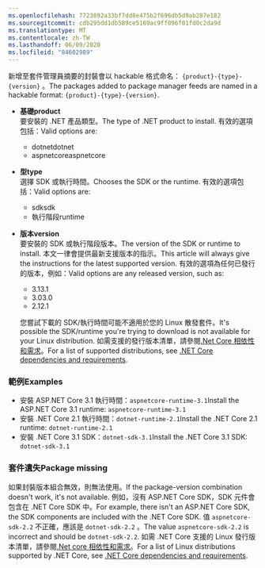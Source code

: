 ```yaml
---
ms.openlocfilehash: 7723892a33bf7dd8e475b2f696db5d9ab287e182
ms.sourcegitcommit: cdb295dd1db589ce5169ac9ff096f01fd0c2da9d
ms.translationtype: MT
ms.contentlocale: zh-TW
ms.lasthandoff: 06/09/2020
ms.locfileid: "84602989"
---
```


<span data-ttu-id="e76d2-101">新增至套件管理員摘要的封裝會以 hackable 格式命名： `{product}-{type}-{version}` 。</span><span class="sxs-lookup"><span data-stu-id="e76d2-101">The packages added to package manager feeds are named in a hackable format: `{product}-{type}-{version}`.</span></span>

- <span data-ttu-id="e76d2-102">**基礎**</span><span class="sxs-lookup"><span data-stu-id="e76d2-102">**product**</span></span>\
<span data-ttu-id="e76d2-103">要安裝的 .NET 產品類型。</span><span class="sxs-lookup"><span data-stu-id="e76d2-103">The type of .NET product to install.</span></span> <span data-ttu-id="e76d2-104">有效的選項包括：</span><span class="sxs-lookup"><span data-stu-id="e76d2-104">Valid options are:</span></span>

  - <span data-ttu-id="e76d2-105">dotnet</span><span class="sxs-lookup"><span data-stu-id="e76d2-105">dotnet</span></span>
  - <span data-ttu-id="e76d2-106">aspnetcore</span><span class="sxs-lookup"><span data-stu-id="e76d2-106">aspnetcore</span></span>

- <span data-ttu-id="e76d2-107">**型**</span><span class="sxs-lookup"><span data-stu-id="e76d2-107">**type**</span></span>\
<span data-ttu-id="e76d2-108">選擇 SDK 或執行時間。</span><span class="sxs-lookup"><span data-stu-id="e76d2-108">Chooses the SDK or the runtime.</span></span> <span data-ttu-id="e76d2-109">有效的選項包括：</span><span class="sxs-lookup"><span data-stu-id="e76d2-109">Valid options are:</span></span>

  - <span data-ttu-id="e76d2-110">sdk</span><span class="sxs-lookup"><span data-stu-id="e76d2-110">sdk</span></span>
  - <span data-ttu-id="e76d2-111">執行階段</span><span class="sxs-lookup"><span data-stu-id="e76d2-111">runtime</span></span>

- <span data-ttu-id="e76d2-112">**版本**</span><span class="sxs-lookup"><span data-stu-id="e76d2-112">**version**</span></span>\
<span data-ttu-id="e76d2-113">要安裝的 SDK 或執行階段版本。</span><span class="sxs-lookup"><span data-stu-id="e76d2-113">The version of the SDK or runtime to install.</span></span> <span data-ttu-id="e76d2-114">本文一律會提供最新支援版本的指示。</span><span class="sxs-lookup"><span data-stu-id="e76d2-114">This article will always give the instructions for the latest supported version.</span></span> <span data-ttu-id="e76d2-115">有效的選項為任何已發行的版本，例如：</span><span class="sxs-lookup"><span data-stu-id="e76d2-115">Valid options are any released version, such as:</span></span>

  - <span data-ttu-id="e76d2-116">3.1</span><span class="sxs-lookup"><span data-stu-id="e76d2-116">3.1</span></span>
  - <span data-ttu-id="e76d2-117">3.0</span><span class="sxs-lookup"><span data-stu-id="e76d2-117">3.0</span></span>
  - <span data-ttu-id="e76d2-118">2.1</span><span class="sxs-lookup"><span data-stu-id="e76d2-118">2.1</span></span>

  <span data-ttu-id="e76d2-119">您嘗試下載的 SDK/執行時間可能不適用於您的 Linux 散發套件。</span><span class="sxs-lookup"><span data-stu-id="e76d2-119">It's possible the SDK/runtime you're trying to download is not available for your Linux distribution.</span></span> <span data-ttu-id="e76d2-120">如需支援的發行版本清單，請參閱[.Net Core 相依性和需求](../linux.md)。</span><span class="sxs-lookup"><span data-stu-id="e76d2-120">For a list of supported distributions, see [.NET Core dependencies and requirements](../linux.md).</span></span>

### <a name="examples"></a><span data-ttu-id="e76d2-121">範例</span><span class="sxs-lookup"><span data-stu-id="e76d2-121">Examples</span></span>

- <span data-ttu-id="e76d2-122">安裝 ASP.NET Core 3.1 執行時間：`aspnetcore-runtime-3.1`</span><span class="sxs-lookup"><span data-stu-id="e76d2-122">Install the ASP.NET Core 3.1 runtime: `aspnetcore-runtime-3.1`</span></span>
- <span data-ttu-id="e76d2-123">安裝 .NET Core 2.1 執行時間：`dotnet-runtime-2.1`</span><span class="sxs-lookup"><span data-stu-id="e76d2-123">Install the .NET Core 2.1 runtime: `dotnet-runtime-2.1`</span></span>
- <span data-ttu-id="e76d2-124">安裝 .NET Core 3.1 SDK：`dotnet-sdk-3.1`</span><span class="sxs-lookup"><span data-stu-id="e76d2-124">Install the .NET Core 3.1 SDK: `dotnet-sdk-3.1`</span></span>

### <a name="package-missing"></a><span data-ttu-id="e76d2-125">套件遺失</span><span class="sxs-lookup"><span data-stu-id="e76d2-125">Package missing</span></span>

<span data-ttu-id="e76d2-126">如果封裝版本組合無效，則無法使用。</span><span class="sxs-lookup"><span data-stu-id="e76d2-126">If the package-version combination doesn't work, it's not available.</span></span> <span data-ttu-id="e76d2-127">例如，沒有 ASP.NET Core SDK，SDK 元件會包含在 .NET Core SDK 中。</span><span class="sxs-lookup"><span data-stu-id="e76d2-127">For example, there isn't an ASP.NET Core SDK, the SDK components are included with the .NET Core SDK.</span></span> <span data-ttu-id="e76d2-128">值 `aspnetcore-sdk-2.2` 不正確，應該是 `dotnet-sdk-2.2` 。</span><span class="sxs-lookup"><span data-stu-id="e76d2-128">The value `aspnetcore-sdk-2.2` is incorrect and should be `dotnet-sdk-2.2`.</span></span> <span data-ttu-id="e76d2-129">如需 .NET Core 支援的 Linux 發行版本清單，請參閱[.Net core 相依性和需求](../linux.md)。</span><span class="sxs-lookup"><span data-stu-id="e76d2-129">For a list of Linux distributions supported by .NET Core, see [.NET Core dependencies and requirements](../linux.md).</span></span>
